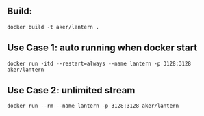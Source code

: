 ## Build:
	docker build -t aker/lantern .
	
## Use Case 1: auto running when docker start

	docker run -itd --restart=always --name lantern -p 3128:3128 aker/lantern
	
## Use Case 2: unlimited stream

	docker run --rm --name lantern -p 3128:3128 aker/lantern

